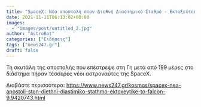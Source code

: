 ```yaml
---
title: "SpaceX: Νέα αποστολή στον Διεθνή Διαστημικό Σταθμό - Εκτοξεύτηκε το Falcon 9"
date: 2021-11-11T06:13:02+00:00
images:
  - "images/post/untitled_2.jpg"
author: "AstroBot"
categories: ["Ειδήσεις"]
tags: ["news247.gr"]
draft: false
---
```


Τη σκυτάλη της αποστολής που επέστρεψε  στη Γη μετά από 199 μέρες στο διάστημα πήραν τέσσερες νέοι αστροναύτες της SpaceX.

Διαβάστε περισσότερα: https://www.news247.gr/kosmos/spacex-nea-apostoli-ston-diethni-diastimiko-stathmo-ektoxeytike-to-falcon-9.9420743.html
